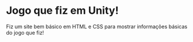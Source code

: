 # Jogo que fiz em Unity!
Fiz um site bem básico em HTML e CSS para mostrar informações básicas do jogo que fiz!
